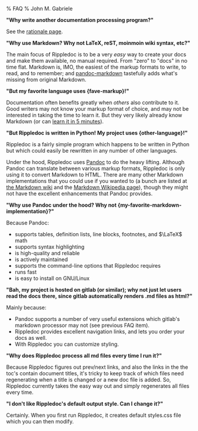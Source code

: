 % FAQ
% John M. Gabriele

**"Why write another documentation processing program?"**

See the [rationale page](rationale.html).



**"Why use Markdown? Why not LaTeX, reST, moinmoin wiki syntax, etc?"**

The main focus of Rippledoc is to be a very *easy* way to create your
docs and make them available, no manual required. From "zero" to
"docs" in no time flat. Markdown is, IMO, the easiest of the markup
formats to write, to read, and to remember; and
[pandoc-markdown](http://pandoc.org/MANUAL.html#pandocs-markdown)
tastefully adds what's missing from original Markdown.



**"But my favorite language uses {fave-markup}!"**

Documentation often benefits greatly when *others* also contribute to
it. Good writers may not know your markup format of choice, and may
not be interested in taking the time to learn it. But they very likely
already know Markdown (or can [learn it in 5
minutes](quick-markdown-example.html)).



**"But Rippledoc is written in Python! My project uses {other-language}!"**

Rippledoc is a fairly simple program which happens to be written in
Python but which could easily be rewritten in any number of other
languages.

Under the hood, Rippledoc uses [Pandoc](http://johnmacfarlane.net/pandoc/)
to do the heavy lifting. Although Pandoc can translate between various
markup formats, Rippledoc is only using it to convert Markdown to
HTML. There are many other Markdown implementations that you could use
if you wanted to (a bunch are listed at [the Markdown
wiki](http://xbeta.org/wiki/show/Markdown) and the [Markdown Wikipedia
page](http://en.wikipedia.org/wiki/Markdown)), though they might not
have the excellent enhancements that Pandoc provides.



**"Why use Pandoc under the hood? Why not {my-favorite-markdown-implementation}?"**

Because Pandoc:

  * supports tables, definition lists, line blocks, footnotes, and $\LaTeX$ math
  * supports syntax highlighting
  * is high-quality and reliable
  * is actively maintained
  * supports the command-line options that Rippledoc requires
  * runs fast
  * is easy to install on GNU/Linux


**"Bah, my project is hosted on gitlab (or similar); why not just let
users read the docs there, since gitlab automatically renders .md
files as html?"**

Mainly because:

  * Pandoc supports a number of very useful extensions which gitlab's
    markdown processor may not (see previous FAQ item).
  * Rippledoc provides excellent navigation links, and lets you order
    your docs as well.
  * With Rippledoc you can customize styling.


**"Why does Rippledoc process all md files every time I run it?"**

Because Rippledoc figures out prev/next links, and also the links in
the the toc's contain document titles, it's tricky to keep track of
which files need regenerating when a title is changed or a new doc
file is added. So, Rippledoc currently takes the easy way out and
simply regenerates all files every time.


**"I don't like Rippledoc's default output style. Can I change it?"**

Certainly. When you first run Rippledoc, it creates default styles.css
file which you can then modify.
